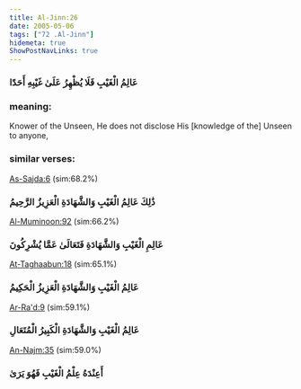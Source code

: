 ```yaml
---
title: Al-Jinn:26
date: 2005-05-06
tags: ["72 .Al-Jinn"]
hidemeta: true 
ShowPostNavLinks: true 
---
```

### عَالِمُ الْغَيْبِ فَلَا يُظْهِرُ عَلَىٰ غَيْبِهِ أَحَدًا
### meaning: 
Knower of the Unseen, He does not disclose His [knowledge of the] Unseen to anyone,
### similar verses: 

[As-Sajda:6](/32/6) (sim:68.2%)

### ذَٰلِكَ عَالِمُ الْغَيْبِ وَالشَّهَادَةِ الْعَزِيزُ الرَّحِيمُ

[Al-Muminoon:92](/23/92) (sim:66.2%)

### عَالِمِ الْغَيْبِ وَالشَّهَادَةِ فَتَعَالَىٰ عَمَّا يُشْرِكُونَ

[At-Taghaabun:18](/64/18) (sim:65.1%)

### عَالِمُ الْغَيْبِ وَالشَّهَادَةِ الْعَزِيزُ الْحَكِيمُ

[Ar-Ra'd:9](/13/9) (sim:59.1%)

### عَالِمُ الْغَيْبِ وَالشَّهَادَةِ الْكَبِيرُ الْمُتَعَالِ

[An-Najm:35](/53/35) (sim:59.0%)

### أَعِنْدَهُ عِلْمُ الْغَيْبِ فَهُوَ يَرَىٰ
